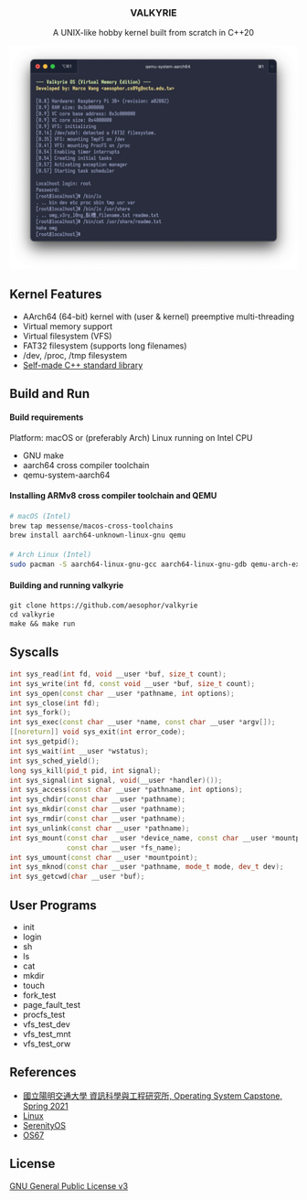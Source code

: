 <div align="center">

<h3>VALKYRIE</h3>
<p>A UNIX-like hobby kernel built from scratch in C++20</p>

<img src="/Documentation/cover.png">
</div>

## Kernel Features

* AArch64 (64-bit) kernel with (user & kernel) preemptive multi-threading
* Virtual memory support
* Virtual filesystem (VFS)
* FAT32 filesystem (supports long filenames)
* /dev, /proc, /tmp filesystem
* [Self-made C++ standard library](https://github.com/aesophor/valkyrie/tree/master/include/libs)

## Build and Run

#### Build requirements

Platform: macOS or (preferably Arch) Linux running on Intel CPU

* GNU make
* aarch64 cross compiler toolchain
* qemu-system-aarch64

#### Installing ARMv8 cross compiler toolchain and QEMU

```sh
# macOS (Intel)
brew tap messense/macos-cross-toolchains
brew install aarch64-unknown-linux-gnu qemu

# Arch Linux (Intel)
sudo pacman -S aarch64-linux-gnu-gcc aarch64-linux-gnu-gdb qemu-arch-extra
```

#### Building and running valkyrie

```
git clone https://github.com/aesophor/valkyrie
cd valkyrie
make && make run
```

## Syscalls

```cpp
int sys_read(int fd, void __user *buf, size_t count);
int sys_write(int fd, const void __user *buf, size_t count);
int sys_open(const char __user *pathname, int options);
int sys_close(int fd);
int sys_fork();
int sys_exec(const char __user *name, const char __user *argv[]);
[[noreturn]] void sys_exit(int error_code);
int sys_getpid();
int sys_wait(int __user *wstatus);
int sys_sched_yield();
long sys_kill(pid_t pid, int signal);
int sys_signal(int signal, void(__user *handler)());
int sys_access(const char __user *pathname, int options);
int sys_chdir(const char __user *pathname);
int sys_mkdir(const char __user *pathname);
int sys_rmdir(const char __user *pathname);
int sys_unlink(const char __user *pathname);
int sys_mount(const char __user *device_name, const char __user *mountpoint,
              const char __user *fs_name);
int sys_umount(const char __user *mountpoint);
int sys_mknod(const char __user *pathname, mode_t mode, dev_t dev);
int sys_getcwd(char __user *buf);
```

## User Programs

* init
* login
* sh
* ls
* cat
* mkdir
* touch
* fork_test
* page_fault_test
* procfs_test
* vfs_test_dev
* vfs_test_mnt
* vfs_test_orw 

## References

* [國立陽明交通大學 資訊科學與工程研究所, Operating System Capstone, Spring 2021](https://grasslab.github.io/NYCU_Operating_System_Capstone/)
* [Linux](https://github.com/torvalds/linux)
* [SerenityOS](https://github.com/SerenityOS/serenity)
* [OS67](https://github.com/SilverRainZ/OS67)

## License

[GNU General Public License v3](https://github.com/aesophor/valkyrie/blob/309551004/LICENSE)
